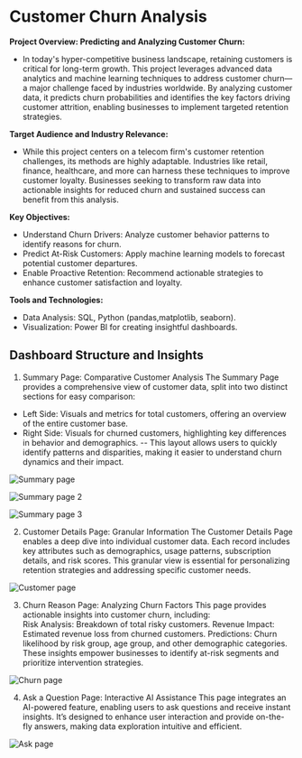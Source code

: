 
# Customer Churn Analysis

**Project Overview: Predicting and Analyzing Customer Churn:** 
- In today's hyper-competitive business landscape, retaining customers is critical for long-term growth. This project leverages advanced data analytics and machine learning techniques to address customer churn—a major challenge faced by industries worldwide. By analyzing customer data, it predicts churn probabilities and identifies the key factors driving customer attrition, enabling businesses to implement targeted retention strategies.

**Target Audience and Industry Relevance:** 
- While this project centers on a telecom firm's customer retention challenges, its methods are highly adaptable. Industries like retail, finance, healthcare, and more can harness these techniques to improve customer loyalty. Businesses seeking to transform raw data into actionable insights for reduced churn and sustained success can benefit from this analysis.

**Key Objectives:** 
- Understand Churn Drivers: Analyze customer behavior patterns to identify reasons for churn.
- Predict At-Risk Customers: Apply machine learning models to forecast potential customer departures.
- Enable Proactive Retention: Recommend actionable strategies to enhance customer satisfaction and loyalty.

**Tools and Technologies:**
- Data Analysis: SQL, Python (pandas,matplotlib, seaborn).
- Visualization: Power BI for creating insightful dashboards.

## Dashboard Structure and Insights
1. Summary Page: Comparative Customer Analysis
The Summary Page provides a comprehensive view of customer data, split into two distinct sections for easy comparison:

 - Left Side: Visuals and metrics for total customers, offering an overview of the entire customer base.
 - Right Side: Visuals for churned customers, highlighting key differences in behavior and demographics.
-- This layout allows users to quickly identify patterns and disparities, making it easier to understand churn dynamics and their impact.

![Summary page](https://github.com/user-attachments/assets/27277c82-8228-4fc1-8dac-7ce8ff1e9e84)

![Summary page 2](https://github.com/user-attachments/assets/faab9c7d-409d-40c7-8004-d92e887da8b8)

![Summary page 3](https://github.com/user-attachments/assets/ae348bd1-ee19-446c-8300-d1114fbbaa27)

2. Customer Details Page: Granular Information
The Customer Details Page enables a deep dive into individual customer data. Each record includes key attributes such as demographics, usage patterns, subscription details, and risk scores. This granular view is essential for personalizing retention strategies and addressing specific customer needs.

![Customer page](https://github.com/user-attachments/assets/7c48696f-ca70-460b-8b49-fcd6a8cec396)

3. Churn Reason Page: Analyzing Churn Factors
This page provides actionable insights into customer churn, including:  
Risk Analysis: Breakdown of total risky customers.
Revenue Impact: Estimated revenue loss from churned customers.
Predictions: Churn likelihood by risk group, age group, and other demographic categories.
These insights empower businesses to identify at-risk segments and prioritize intervention strategies.

![Churn page](https://github.com/user-attachments/assets/0b965879-fdc7-47bb-91c0-b5a93f909aa9)

4. Ask a Question Page: Interactive AI Assistance
This page integrates an AI-powered feature, enabling users to ask questions and receive instant insights. It’s designed to enhance user interaction and provide on-the-fly answers, making data exploration intuitive and efficient.

![Ask page](https://github.com/user-attachments/assets/531695c4-01a3-4760-a6a8-f52688607017)


